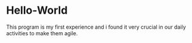# Hello-World
This program is my first experience and i found it very crucial in our daily activities to make them agile. 
